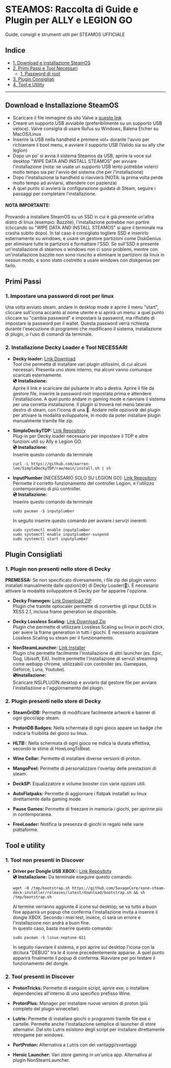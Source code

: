 # STEAMOS: Raccolta di Guide e Plugin per ALLY e LEGION GO
Guide, consigli e strumenti utili per STEAMOS UFFICIALE

## Indice
- [1. Download e installazione SteamOS](#download-e-installazione-steamos)
- [2. Primi Passi e Tool Necessari](#primi-passi)
  - [1. Password di root](impostare-una-password-di-root-per-linux) 
- [3. Plugin Consigliati](#plugin-consigliati)
- [4. Tool e Utility](#tool-e-utility)

---

## Download e Installazione SteamOS

- Scaricare il file immagine da sito Valve a [questo link](https://store.steampowered.com/steamos/download/?ver=steamdeck&snr=100601___)
- Creare un supporto USB avviabile (preferibilmente su un supporto USB veloce). Valve consiglia di usare Rufus su Windows, Balena Etcher su MacOS/Linux
- Inserire la USB nella handheld e premere vol+ durante l'avvio per richiamare il boot menu, e avviare il supporto USB (Valido sia su ally che legion)
- Dopo un po' si avvia il sistema Steamos da USB, aprire la voce sul desktop "WIPE DATA AND INSTALL STEAMOS" per avviare l'installazione (nota: se usate un supporto USB lento potrebbe volerci molto tempo sia per l'avvio del sistema che per l'installazione)
- Dopo l'installazione la handheld si riavvierà (NOTA: la prima volta perde molto tempo ad avviarsi, attendere con pazienza)
- A quel punto si avvierà la configurazione guidata di Steam, seguire i passaggi per completare l'installazione.

#### NOTA IMPORTANTE: 
Provando a installare SteamOS su un SSD in cui è già presente un'altra distro di linux (esempio: Bazzite), l'installazione potrebbe non partire (cliccando su "WIPE DATA AND INSTALL STEAMOS" si apre il terminale ma crasha subito dopo). In tal caso è consigliato togliere SSD e inserirlo esternamente su windows, e usare un gestore partizioni come DiskGenius per eliminare tutte le partizioni e formattare l'SSD. 
Se sull'SSD è presente un'installazione di steamos o windows non ci sono problemi, mentre con un'installazione bazzite non sono riuscito a eliminare le partizioni da linux in nessun modo, e sono stato costretto a usare windows con diskgenius per farlo.

## Primi Passi

### 1. Impostare una password di root per linux

Una volta avviato steam, andare in desktop mode e aprire il menu "start", cliccare sull'icona accanto al nome utente e si aprirà un menu: a quel punto cliccare su "cambia password" e impostare la password, ma rifiutate di impostare la password per il wallet.
Questa password verrà richiesta durante l'esecuzione di programmi che modificano il sistema, installazione di plugin, o l'uso di comandi da terminale.

### 2. Installazione Decky Loader e Tool NECESSARI

- **Decky loader:** [Link Download](https://decky.xyz/) <br>
Tool che permette di installare vari plugin utilissimi, di cui alcuni necessari. Presenta uno store interno, ma alcuni vanno comunque scaricati esternamente. <br> 
**💿 Installazione:** <br>
  Aprire il link e scaricare dal pulsante in alto a destra. Aprire il file da gestore file, inserire la password root impostata prima e attendere l'installazione. A quel punto andare in gaming mode e riavviare il sistema per una corretta installazione. Il plugin si troverà nel menù laterale destro di steam, con l'icona di una 🔌. Andare nelle opzioni⚙️ del plugin per attivare la modalità sviluppatore, in modo da poter installare plugin manualmente tramite file zip. 
  
- **SimpleDeckyTDP:** [Link Repository](https://github.com/aarron-lee/SimpleDeckyTDP) <br>
Plug-in per Decky loader necessario per impostare il TDP e altre funzioni utili su Ally e Legion GO. <br>
**💿 Installazione:** <br>
  Inserire questo comando da terminale
  ```
  curl -L https://github.com/aarron-lee/SimpleDeckyTDP/raw/main/install.sh | sh
- **InputPlumber** [NECESSARIO SOLO SU LEGION GO]: [Link Repository](https://github.com/ShadowBlip/InputPlumber) <br>
Permette il corretto funzionamento del controller Legion, e l'utilizzo contemporaneo di più controller. <br>
**💿 Installazione:** <br>
  Inserire questo comando da terminale
  ```
  sudo pacman -S inputplumber 
  ```
  In seguito inserire questo comando per avviare i servizi inerenti:
  ```
  sudo systemctl enable inputplumber
  sudo systemctl enable inputplumber-suspend
  sudo systemctl start inputplumber
  ```

## Plugin Consigliati

### 1. Plugin non presenti nello store di Decky
**PREMESSA:** Se non specificato diversamente, i file zip dei plugin vanno installati manualmente dalle opzioni(⚙️) di Decky Loader(🔌). È necessario attivare la modalità sviluppatore di Decky per far apparire l'opzione.

- **Decky Framegen:** [Link Download ZIP](https://github.com/xXJSONDeruloXx/Decky-Framegen/releases) <br>
Plugin che tramite optiscaler permette di convertire gli input DLSS in XESS 2.1, inclusa frame generation se disponibile. <br>

- **Decky Lossless Scaling:** [Link Download Zip](https://github.com/xXJSONDeruloXx/decky-lossless-scaling-vk/releases) <br>
Plugin che permette di utilizzare Lossless Scaling su linux in pochi click, per avere la frame generation in tutti i giochi. È necessario acquistare Lossless Scaling su steam per il funzionamento.

- **NonSteamLauncher:** [Link Installer](https://github.com/moraroy/NonSteamLaunchers-On-Steam-Deck/releases) <br>
  Plugin che permette facilmente l'installazione di altri launcher (es. Epic, Gog, Ubisoft, EA). Inoltre permette l'installazione di servizi streaming come webapp chrome, utilizzabili con controller (es. Gamepass, Geforce, Luna, Youtube). <br>
  **💿Installazione:** <br>
  Scaricare NSLPLUGIN.desktop e avviarlo dal gestore file per avviare l'installazione o l'aggiornamento del plugin.

### 2. Plugin presenti nello store di Decky

- **SteamGriDB:** Permette di modificare facilmente artwork e banner di ogni gioco/app steam.
  
- **ProtonDB Badges:** Nella schermata di ogni gioco appare un badge che indica la fruibilità del gioco su linux.
    
- **HLTB:**: Nella schermata di ogni gioco ne indica la durata effettiva, secondo le stime di HowLongToBeat.

- **Wine Cellar:** Permette di installare diverse versioni di proton.

- **MangoPeel:** Permette di personalizzare l'overlay delle prestazioni di steam.

- **DeckSP:** Equalizzatore e volume booster con varie opzioni utili.

- **AutoFlatpaks:** Permette di aggiornare i flatpak installati su linux direttamente dalla gaming mode.

- **Pause Games:** Permette di freezare in memoria i giochi, per aprirne più in contemporanea.

- **FreeLoader:** Notifica la presenza di giochi in regalo nelle varie piattaforme.

## Tool e utility

### 1. Tool non presenti in Discover

- **Driver per Dongle USB XBOX::** [Link Repositoty](https://github.com/SavageCore/xone-steam-deck-installer) <br>
**💿 Installazione:** Da terminale eseguire questo comando:
  ```
  wget -O /tmp/bootstrap.sh https://github.com/SavageCore/xone-steam-deck-installer/releases/latest/download/bootstrap.sh && sh /tmp/bootstrap.sh
  ```
  Al termine verranno aggiunte 4 icone sul desktop; se va tutto a buon fine apparirà un popup che conferma l'installazione invita a inserire il dongle XBOX. Secondo i miei test, invece, ci sarà un errore e l'installazione non andrà a buon fine. <br>
  In questo caso, basta inserire questo comando:
  ```
  sudo pacman -S linux-neptune-611
  ```
  In seguito riavviare il sistema, e poi aprire sul desktop l'icona con la dicitura "DEBUG" tra le 4 icone precedentemente apparse. A quel punto apparirà finalmente il popup di conferma. Riavviare per poi testare il funzionamento del dongle.

### 2. Tool presenti in Discover

- **ProtonTricks:** Permette di eseguire script, aprire exe, o installare dependencies all'interno di uno specifico prefisso Wine.

- **ProtonPlus:** Manager per installare nuove versioni di proton (più completo del plugin winecellar)

- **Lutris:** Permette di installare giochi o programmi tramite file exe o cartelle. Permette anche l'installazione semplice di launcher di store alternativi. Dal sito Lutris esistono degli script per installare direttamente retrogame per windows.

- **PortProton:** Alternativa a Lutris con dei vantaggi/svantaggi

- **Heroic Launcher:** Vari store gaming in un'unica app. Alternativa al plugin NonSteamLauncher.
  
  



